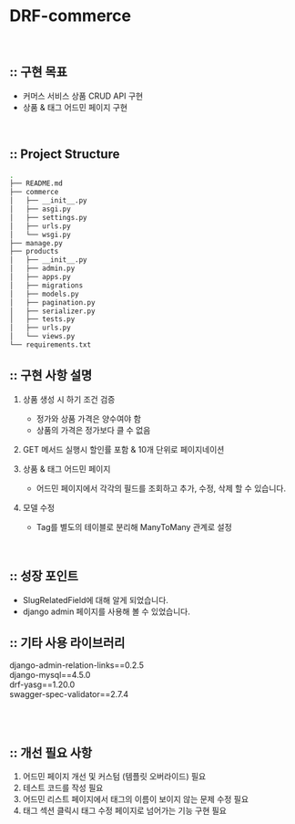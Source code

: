 # DRF-commerce

<br />

## :: 구현 목표 
- 커머스 서비스 상품 CRUD API 구현
- 상품 & 태그 어드민 페이지 구현

<br />



## :: Project Structure

```bash
.
├── README.md
├── commerce
│   ├── __init__.py
│   ├── asgi.py
│   ├── settings.py
│   ├── urls.py
│   └── wsgi.py
├── manage.py
├── products
│   ├── __init__.py
│   ├── admin.py
│   ├── apps.py
│   ├── migrations
│   ├── models.py
│   ├── pagination.py
│   ├── serializer.py
│   ├── tests.py
│   ├── urls.py
│   └── views.py
└── requirements.txt
```



## :: 구현 사항 설명 
1. 상품 생성 시 하기 조건 검증
      - 정가와 상품 가격은 양수여야 함
      - 상품의 가격은 정가보다 클 수 없음

2. GET 메서드 실행시 할인률 포함 & 10개 단위로 페이지네이션

3. 상품 & 태그 어드민 페이지
      - 어드민 페이지에서 각각의 필드를 조회하고 추가, 수정, 삭제 할 수 있습니다.

4. 모델 수정
    - Tag를 별도의 테이블로 분리해 ManyToMany 관계로 설정


<br />

## :: 성장 포인트 

- SlugRelatedField에 대해 알게 되었습니다.
- django admin 페이지를 사용해 볼 수 있었습니다.

## :: 기타 사용 라이브러리
django-admin-relation-links==0.2.5 <br />
django-mysql==4.5.0 <br />
drf-yasg==1.20.0 <br />
swagger-spec-validator==2.7.4 <br />

<br />

<br />

## :: 개선 필요 사항
1. 어드민 페이지 개선 및 커스텀 (템플릿 오버라이드) 필요
2. 테스트 코드를 작성 필요
3. 어드민 리스트 페이지에서 태그의 이름이 보이지 않는 문제 수정 필요
4. 태그 섹션 클릭시 태그 수정 페이지로 넘어가는 기능 구현 필요
